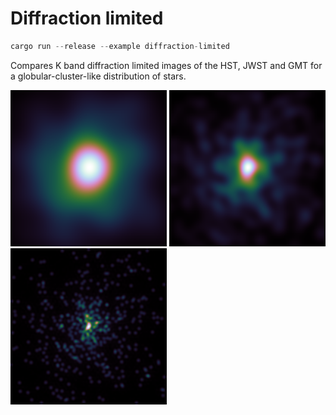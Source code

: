 # Diffraction limited

```rust
cargo run --release --example diffraction-limited
```
Compares K band diffraction limited images of the HST, JWST and GMT for a globular-cluster-like distribution of stars.

<img src="hst_fieldK.png" alt="HST" title="HST image" width="250"/>
<img src="jwst_fieldK.png" alt="JWST" title="JWST image" width="250"/>
<img src="gmt_fieldK.png" alt="GMT" title="GMT image" width="250"/>
